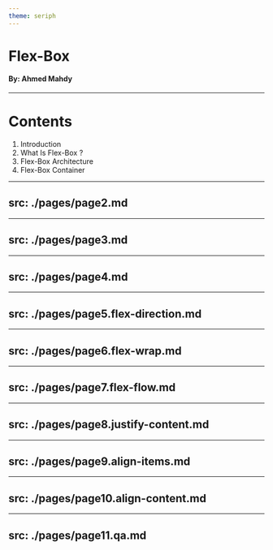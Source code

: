 ```yaml
---
theme: seriph
---
```

# Flex-Box

#### By: Ahmed Mahdy

---

# Contents
1. Introduction
2. What Is Flex-Box ?
3. Flex-Box Architecture
4. Flex-Box Container

---
src:  ./pages/page2.md
---

---
src:  ./pages/page3.md
---

---
src:  ./pages/page4.md
---

---
src:  ./pages/page5.flex-direction.md
---

---
src:  ./pages/page6.flex-wrap.md
---

---
src:  ./pages/page7.flex-flow.md
---

---
src:  ./pages/page8.justify-content.md
---

---
src:  ./pages/page9.align-items.md
---

---
src:  ./pages/page10.align-content.md
---

---
src:  ./pages/page11.qa.md
---
